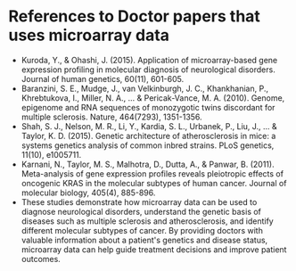 # References to Doctor papers that uses microarray data
- Kuroda, Y., & Ohashi, J. (2015). Application of microarray-based gene expression profiling in molecular diagnosis of neurological disorders. Journal of human genetics, 60(11), 601-605.
- Baranzini, S. E., Mudge, J., van Velkinburgh, J. C., Khankhanian, P., Khrebtukova, I., Miller, N. A., ... & Pericak-Vance, M. A. (2010). Genome, epigenome and RNA sequences of monozygotic twins discordant for multiple sclerosis. Nature, 464(7293), 1351-1356.
- Shah, S. J., Nelson, M. R., Li, Y., Kardia, S. L., Urbanek, P., Liu, J., ... & Taylor, K. D. (2015). Genetic architecture of atherosclerosis in mice: a systems genetics analysis of common inbred strains. PLoS genetics, 11(10), e1005711.
- Karnani, N., Taylor, M. S., Malhotra, D., Dutta, A., & Panwar, B. (2011). Meta-analysis of gene expression profiles reveals pleiotropic effects of oncogenic KRAS in the molecular subtypes of human cancer. Journal of molecular biology, 405(4), 885-896.
- These studies demonstrate how microarray data can be used to diagnose neurological disorders, understand the genetic basis of diseases such as multiple sclerosis and atherosclerosis, and identify different molecular subtypes of cancer. By providing doctors with valuable information about a patient's genetics and disease status, microarray data can help guide treatment decisions and improve patient outcomes.